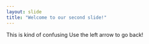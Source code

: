 ```yaml
---
layout: slide
title: "Welcome to our second slide!"
---
```

This is kind of confusing
Use the left arrow to go back!
